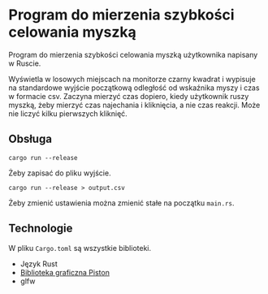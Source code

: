 # Program do mierzenia szybkości celowania myszką

Program do mierzenia szybkości celowania myszką użytkownika napisany w Ruscie.

Wyświetla w losowych miejscach na monitorze czarny kwadrat i wypisuje na
standardowe wyjście początkową odległość od wskaźnika myszy i czas w formacie
csv. Zaczyna mierzyć czas dopiero, kiedy użytkownik ruszy myszką, żeby mierzyć
czas najechania i kliknięcia, a nie czas reakcji. Może nie liczyć kilku
pierwszych kliknięć.

## Obsługa

```
cargo run --release
```

Żeby zapisać do pliku wyjście.

```
cargo run --release > output.csv
```

Żeby zmienić ustawienia można zmienić stałe na początku `main.rs`.

## Technologie

W pliku `Cargo.toml` są wszystkie biblioteki.

- Język Rust
- [Biblioteka graficzna Piston](https://github.com/PistonDevelopers/graphics)
- glfw
